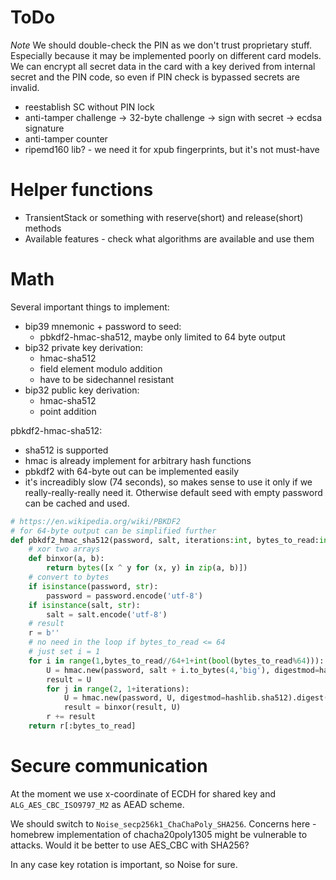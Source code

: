 # ToDo

*Note* We should double-check the PIN as we don't trust proprietary stuff. Especially because it may be implemented poorly on different card models.
We can encrypt all secret data in the card with a key derived from internal secret and the PIN code, so even if PIN check is bypassed secrets are invalid.

- reestablish SC without PIN lock
- anti-tamper challenge -> 32-byte challenge -> sign with secret -> ecdsa signature
- anti-tamper counter
- ripemd160 lib? - we need it for xpub fingerprints, but it's not must-have

# Helper functions

- TransientStack or something with reserve(short) and release(short) methods
- Available features - check what algorithms are available and use them

# Math

Several important things to implement:
- bip39 mnemonic + password to seed:
  - pbkdf2-hmac-sha512, maybe only limited to 64 byte output
- bip32 private key derivation:
  - hmac-sha512
  - field element modulo addition
  - have to be sidechannel resistant
- bip32 public key derivation:
  - hmac-sha512
  - point addition

pbkdf2-hmac-sha512:
  - sha512 is supported
  - hmac is already implement for arbitrary hash functions
  - pbkdf2 with 64-byte out can be implemented easily
  - it's increadibly slow (74 seconds), so makes sense to use it only if we really-really-really need it. Otherwise default seed with empty password can be cached and used.

```py
# https://en.wikipedia.org/wiki/PBKDF2
# for 64-byte output can be simplified further
def pbkdf2_hmac_sha512(password, salt, iterations:int, bytes_to_read:int):
    # xor two arrays
    def binxor(a, b):
        return bytes([x ^ y for (x, y) in zip(a, b)])
    # convert to bytes
    if isinstance(password, str):
        password = password.encode('utf-8')
    if isinstance(salt, str):
        salt = salt.encode('utf-8')
    # result
    r = b''
    # no need in the loop if bytes_to_read <= 64
    # just set i = 1
    for i in range(1,bytes_to_read//64+1+int(bool(bytes_to_read%64))):
        U = hmac.new(password, salt + i.to_bytes(4,'big'), digestmod=hashlib.sha512).digest()
        result = U
        for j in range(2, 1+iterations):
            U = hmac.new(password, U, digestmod=hashlib.sha512).digest()
            result = binxor(result, U)
        r += result
    return r[:bytes_to_read]
```



# Secure communication

At the moment we use x-coordinate of ECDH for shared key and `ALG_AES_CBC_ISO9797_M2` as AEAD scheme.

We should switch to `Noise_secp256k1_ChaChaPoly_SHA256`. Concerns here - homebrew implementation of chacha20poly1305 might be vulnerable to attacks. Would it be better to use AES_CBC with SHA256?

In any case key rotation is important, so Noise for sure.